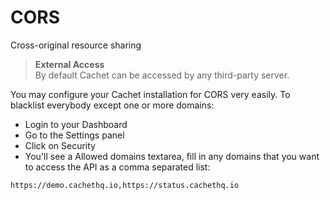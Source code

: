# CORS

Cross-original resource sharing

> **External Access**  
> By default Cachet can be accessed by any third-party server.

You may configure your Cachet installation for CORS very easily. To blacklist everybody except one or more domains:

- Login to your Dashboard
- Go to the Settings panel
- Click on Security
- You'll see a Allowed domains textarea, fill in any domains that you
  want to access the API as a comma separated list:

```
https://demo.cachethq.io,https://status.cachethq.io
```
